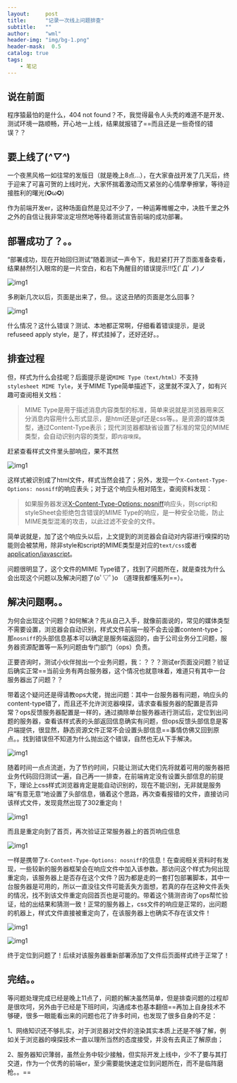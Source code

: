 ```yaml
---
layout:     post
title:      "记录一次线上问题排查"
subtitle:   ""
author:     "wml"
header-img: "img/bg-1.png"
header-mask:  0.5
catalog: true
tags:
    - 笔记
---
```


## 说在前面

程序猿最怕的是什么，404 not found？不，我觉得最令人头秃的难道不是开发、测试环境一路顺畅，开心地一上线，结果就报错了==而且还是一些奇怪的错误？？

## 要上线了(*^▽^*)

一个夜黑风格一如往常的发版日（就是晚上8点...），在大家奋战开发了几天后，终于迎来了可喜可贺的上线时光，大家怀揣着激动而又紧张的心情摩拳擦掌，等待迎接胜利的曙光(✪ω✪)

作为前端开发er，这种场面自然是见过不少了，一种运筹帷幄之中，决胜千里之外之外的自信让我非常淡定坦然地等待着测试宣告前端的成功部署。

## 部署成功了？。。

“部署成功，现在开始回归测试”随着测试一声令下，我赶紧打开了页面准备查看，结果赫然引入眼帘的是一片空白，和右下角醒目的错误提示!!!∑(ﾟДﾟノ)ノ

![img1](/img/onlineShoot/1.jpg)

多刷新几次以后，页面是出来了，但。。这这丑陋的页面是怎么回事？

![img1](/img/onlineShoot/2.jpg)

什么情况？这什么错误？测试、本地都正常啊，仔细看着错误提示，是说refuseed apply style，是了，样式挂掉了，还好还好。。

## 排查过程

但，样式为什么会挂呢？后面提示是说`MIME Type（text/html）`不支持`stylesheet MIME Tyle`，关于MIME Type简单描述下，这里就不深入了，如有兴趣可查阅相关文档：

> MIME Type是用于描述消息内容类型的标准，简单来说就是浏览器用来区分消息内容用什么形式显示，是html还是gif还是css等。。是资源的媒体类型，通过Content-Type表示；现代浏览器都缺省设置了标准的常见的MIME类型，会自动识别内容的类型，即`内容嗅探`。

赶紧查看样式文件里头部响应，果不其然

![img1](/img/onlineShoot/3.jpg)

这样式被识别成了html文件，样式当然会挂了；另外，发现一个`X-Content-Type-Options: nosniff`的响应表头；对于这个响应头相对陌生，查阅资料发现：

> 如果服务器发送[X-Content-Type-Options: nosniff](https://developer.mozilla.org/zh-CN/docs/Web/HTTP/Headers/X-Content-Type-Options)响应头，则script和styleSheet会拒绝包含错误的MIME Type的响应，是一种安全功能，防止MIME类型混淆的攻击，以此过滤不安全的文件。

简单说就是，加了这个响应头以后，上文提到的浏览器会自动对内容进行嗅探的功能则会被禁用，除非style和script的MIME类型是对应的`text/css`或者[application/javascript](http://www.voidcn.com/article/p-fheiyjku-bbm.html)。

问题很明显了，这个文件的MIME Type错了，找到了问题所在，就是查找为什么会出现这个问题以及解决问题了(oﾟ▽ﾟ)o  （道理我都懂系列==）。

## 解决问题啊。。

为何会出现这个问题？如何解决？先从自己入手，就像前面说的，常见的媒体类型不需要设置，浏览器会自动识别，样式文件前端一般不会去设置content-type；那`nosniff`的头部信息基本可以确定是服务端返回的，由于公司业务分工问题，服务器资源配置等一系列问题由专门部门（ops）负责。

正要咨询时，测试小伙伴抛出一个业务问题，我：？？？测试er页面没问题？验证后确实正常==当前业务有两台服务器，这个情况也就意味着，难道只有其中一台服务器出了问题？？

带着这个疑问还是得请教ops大佬，抛出问题：其中一台服务器有问题，响应头的content-type错了，而且还不允许浏览器嗅探，请求查看服务器的配置是否异常？ops反馈服务器配置是一样的，通过摘除单台服务器进行测试后，定位到出问题的服务器，查看该样式表的头部返回信息确实有问题，但ops反馈头部信息是客户端提供，很显然，静态资源文件正常不会设置头部信息==事情仿佛又回到原点。。找到错误但不知道为什么抛出这个错误，自然也无从下手解决。

![img1](/img/onlineShoot/4.jpg)

随着时间一点点流逝，为了节约时间，只能让测试大佬们先将就着可用的服务器把业务代码回归测试一遍，自己再一一排查，在前端肯定没有设置头部信息的前提下，理论上css样式浏览器肯定是能自动识别的，现在不能识别，无非就是服务端“有意无意”地设置了头部信息，循着这个思路，再次查看报错的文件，直接访问该样式文件，发现竟然出现了302重定向！

![img1](/img/onlineShoot/5.png)

而且是重定向到了首页，再次验证正常服务器上的首页响应信息

![img1](/img/onlineShoot/6.jpg)

一样是携带了`X-Content-Type-Options: nosniff`的信息！在查阅相关资料时有发现，一些较新的服务器框架会在响应文件中加入该参数。那访问这个样式为何出现重定向，该服务器上是否存在这个文件？因为都是走的一套打包部署脚本，其中一台服务器是可用的，所以一直没往文件可能丢失方面想，若真的存在这种文件丢失的情况，找不到该文件重定向回首页也是可能的。带着这个猜测咨询了ops帮忙验证，给的出结果和猜测一致！正常的服务器上，css文件的响应是正常的，出问题的机器上，样式文件直接被重定向了，在该服务器上也确实不存在该文件！

![img1](/img/onlineShoot/7.jpg)

![img1](/img/onlineShoot/8.jpg)

终于定位到问题了！后续对该服务器重新部署添加了文件后页面样式终于正常了！

## 完结。。

等问题处理完成已经是晚上11点了，问题的解决虽然简单，但是排查问题的过程却是很坎坷，另外由于已经是下班时间，沟通成本也基本翻倍==再加上自身技术不够硬，很多一眼能看出来的问题也花了许多时间，也发现了很多自身的不足：

1、网络知识还不够扎实，对于浏览器对文件的渲染其实本质上还是不够了解，例如关于浏览器的嗅探技术一直以理所当然的态度接受，并没有去真正了解原由；

2、服务器知识薄弱，虽然业务中较少接触，但实际开发上线中，少不了要与其打交道，作为一个优秀的前端er，至少需要能快速定位到问题所在，而不是临阵磨枪。。==
